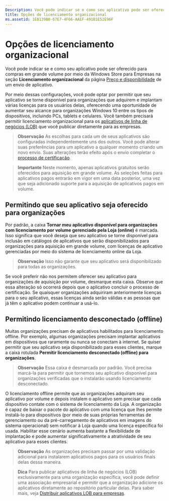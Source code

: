 ```yaml
---
Description: Você pode indicar se e como seu aplicativo pode ser oferecido para compras em grande volume por meio da Windows Store para Empresas na seção Licenciamento organizacional da página Preço e disponibilidade de um envio de aplicativo.
title: Opções de licenciamento organizacional
ms.assetid: 1EB139B0-67E7-4F66-AAEF-491B1E52E96F
---
```


# Opções de licenciamento organizacional


Você pode indicar se e como seu aplicativo pode ser oferecido para compras em grande volume por meio da Windows Store para Empresas na seção **Licenciamento organizacional** da página [Preço e disponibilidade](set-app-pricing-and-availability.md#organizational-licensing) de um envio de aplicativo.

Por meio dessas configurações, você pode optar por permitir que seu aplicativo se torne disponível para organizações que adquirem e implantam várias licenças para os usuários delas, oferecendo uma oportunidade de aumentar seu alcance para organizações Windows 10 entre os tipos de dispositivos, incluindo PCs, tablets e celulares. Você também precisará permitir licenciamento organizacional para os [aplicativos de linha de negócios (LOB)](distribute-lob-apps-to-enterprises.md) que você publicar diretamente para as empresas.

> **Observação**  As escolhas para cada um de seus aplicativos são configuradas independentemente uns dos outros. Você pode alterar suas preferências para um aplicativo a qualquer momento criando um novo envio. Suas alterações terão efeito após o envio completar o [processo de certificação](the-app-certification-process.md).
 
> **Importante**  Neste momento, apenas aplicativos gratuitos serão oferecidos para aquisição em grande volume. As seleções feitas para aplicativos pagos entrarão em vigor em uma data posterior, uma vez que seja adicionado suporte para a aquisição de aplicativos pagos em volume. 

## Permitindo que seu aplicativo seja oferecido para organizações


Por padrão, a caixa **Tornar meu aplicativo disponível para organizações com licenciamento por volume gerenciado pela Loja (online)** é marcada. Isso significa que você deseja que seu aplicativo se torne disponível para inclusão em catálogos de aplicativos que serão disponibilizados para organizações para aquisição em grande volume, com licenças de aplicativo gerenciadas por meio do sistema de licenciamento online da Loja.

> **Observação**  Isso não garante que seu aplicativo será disponibilizado para todas as organizações.

Se você preferir não nos permitem oferecer seu aplicativo para organizações de aquisição por volume, desmarque esta caixa. Observe que essa alteração só ocorrerá depois que o aplicativo concluir o processo de certificação. Se quaisquer organizações adquiriram anteriormente licenças para o seu aplicativo, essas licenças ainda serão válidas e as pessoas que já têm o aplicativo podem continuar a usá-lo.

## Permitindo licenciamento desconectado (offline)


Muitas organizações precisam de aplicativos habilitados para licenciamento offline. Por exemplo, algumas organizações precisam implantar aplicativos em dispositivos que raramente ou nunca se conectam à internet. Se quiser permitir que seu aplicativo seja disponibilizado para esses clientes, marque a caixa rotulada **Permitir licenciamento desconectado (offline) para organizações**.

> **Observação**  Essa caixa é desmarcada por padrão. Você precisa marcá-la para permitir que tornemos seu aplicativo disponível para organizações verificadas que o instalarão usando licenciamento desconectado.

O licenciamento offline permite que as organizações adquiram seu aplicativo por volume e depois instalem o aplicativo sem precisar que cada dispositivo contate com o sistema de licenciamento da Loja.
A organização é capaz de baixar o pacote do aplicativo com uma licença que lhes permite instalá-lo para dispositivos (por meio de suas próprias ferramentas de gerenciamento ou da pré-carregamento de aplicativos em imagens do sistema operacional) sem notificar à Loja quando uma licença específica foi usada. Habilitar esse cenário aumenta bastante a flexibilidade de implantação e pode aumentar significativamente a atratividade de seu aplicativo para esses clientes.

>**Observação**  As organizações precisam passar por uma validação adicional para instalarem aplicativos pagos para os usuários finais delas dessa maneira.
 
> **Dica**  Para publicar aplicativos de linha de negócios (LOB) exclusivamente para uma organização específica, você pode definir uma associação empresarial e permitir que a organização adicione os aplicativos diretamente ao repositório particular delas. Para saber mais, veja [Distribuir aplicativos LOB para empresas](distribute-lob-apps-to-enterprises.md).


<!--HONumber=Mar16_HO1-->


